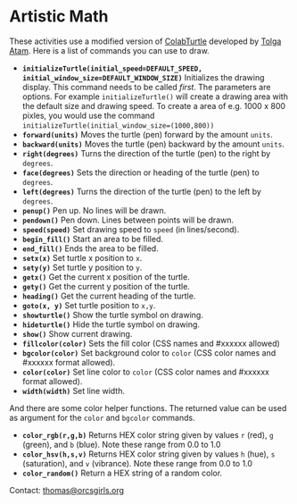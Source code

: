 # Artistic Math

These activities use a modified version of [ColabTurtle](https://github.com/tolgaatam/ColabTurtle) developed by [Tolga Atam](https://github.com/tolgaatam). Here is a list of commands you can use to draw.

* **`initializeTurtle(initial_speed=DEFAULT_SPEED, initial_window_size=DEFAULT_WINDOW_SIZE)`** Initializes the drawing display. This command needs to be called *first*. The parameters are options. For example `initializeTurtle()` will create a drawing area with the default size and drawing speed. To create a area of e.g. 1000 x 800 pixles, you would use the command `initializeTurtle(initial_window_size=(1000,800))`
* **`forward(units)`** Moves the turtle (pen) forward by the amount `units`. 
* **`backward(units)`** Moves the turtle (pen) backward by the amount `units`. 
* **`right(degrees)`**  Turns the direction of the turtle (pen) to the right by `degrees`.
* **`face(degrees)`** Sets the direction or heading  of the turtle (pen) to `degrees`.
* **`left(degrees)`** Turns the direction of the turtle (pen) to the left by `degrees`.
* **`penup()`** Pen up. No lines will be drawn.
* **`pendown()`** Pen down. Lines between points will be drawn.
* **`speed(speed)`** Set drawing speed to `speed` (in lines/second).
* **`begin_fill()`** Start an area to be filled.
* **`end_fill()`** Ends the area to be filled.
* **`setx(x)`** Set turtle x position to `x`.
* **`sety(y)`** Set turtle y position to `y`.
* **`getx()`** Get the current x position of the turtle.
* **`gety()`** Get the current y position of the turtle.
* **`heading()`** Get the current heading of the turtle.
* **`goto(x, y)`** Set turtle position to `x,y`.
* **`showturtle()`** Show the turtle symbol on drawing.
* **`hideturtle()`** Hide the turtle symbol on drawing.
* **`show()`** Show current drawing.
* **`fillcolor(color)`** Sets the fill color (CSS names and #xxxxxx allowed)
* **`bgcolor(color)`** Set background color to `color` (CSS color names and #xxxxxx format allowed).
* **`color(color)`** Set line color to `color` (CSS color names and #xxxxxx format allowed).
* **`width(width)`** Set line width.

And there are some color helper functions. The returned value can be used as argument for the `color` and `bgcolor` commands.

* **`color_rgb(r,g,b)`** Returns HEX color string given by values `r` (red), `g` (green), and `b` (blue). Note these range from 0.0 to 1.0
* **`color_hsv(h,s,v)`** Returns HEX color string given by values `h` (hue), `s` (saturation), and `v` (vibrance). Note these range from 0.0 to 1.0
* **`color_random()`** Return a HEX string of a random color.

Contact: [thomas@orcsgirls.org](mailto:thomas@orcsgirls.org)
